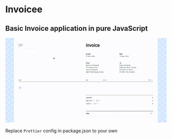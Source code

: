 # Invoicee
## Basic Invoice application in pure JavaScript

![](how-it-works.gif)

Replace `Prettier` config in package.json to your own
